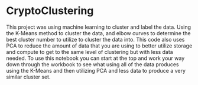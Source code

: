 # CryptoClustering

This project was using machine learning to cluster and label the data.  Using the K-Means method to cluster the data, and elbow curves to determine the best cluster number to utilize to cluster the data into.  This code also uses PCA to reduce the amount of data that you are using to better utilize storage and compute to get to the same level of clustering but with less data needed.  To use this notebook you can start at the top and work your way down through the workbook to see what using all of the data produces using the K-Means and then utilizing PCA and less data to produce a very similar cluster set.  
